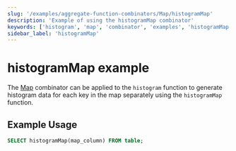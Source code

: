 ```yaml
---
slug: '/examples/aggregate-function-combinators/Map/histogramMap'
description: 'Example of using the histogramMap combinator'
keywords: ['histogram', 'map', 'combinator', 'examples', 'histogramMap']
sidebar_label: 'histogramMap'
---
```


# histogramMap example

The [Map](/sql-reference/aggregate-functions/combinators#-map) combinator can be applied to the `histogram` function to generate histogram data for each key in the map separately using the `histogramMap` function.

## Example Usage

```sql
SELECT histogramMap(map_column) FROM table;
``` 